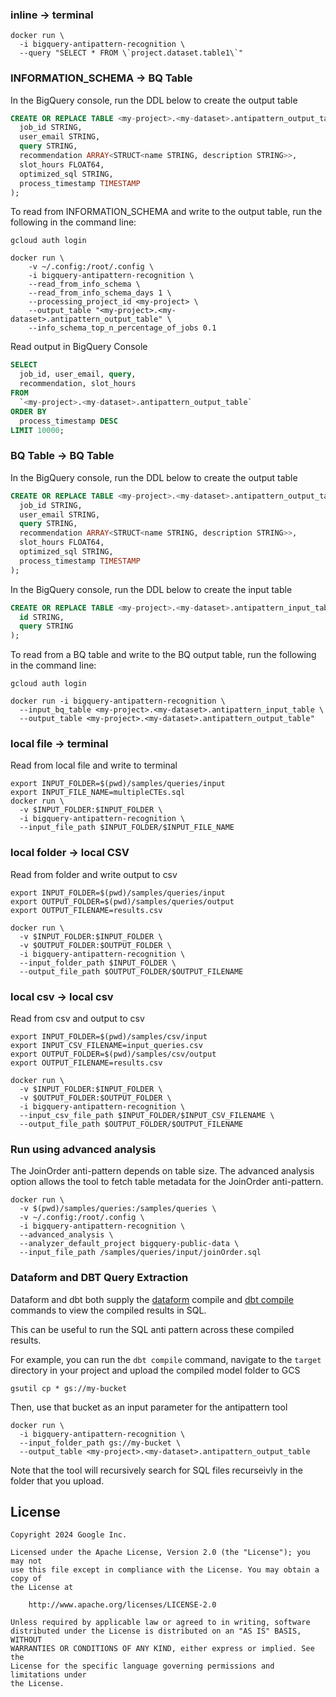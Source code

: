 ### inline -> terminal
```
docker run \
  -i bigquery-antipattern-recognition \
  --query "SELECT * FROM \`project.dataset.table1\`" 
```

### INFORMATION_SCHEMA -> BQ Table
In the BigQuery console, run the DDL below to create the output table
```SQL 
CREATE OR REPLACE TABLE <my-project>.<my-dataset>.antipattern_output_table (
  job_id STRING,
  user_email STRING,
  query STRING,
  recommendation ARRAY<STRUCT<name STRING, description STRING>>,
  slot_hours FLOAT64,
  optimized_sql STRING,
  process_timestamp TIMESTAMP
);
```

To read from INFORMATION_SCHEMA and write to the output table, run the following
in the command line:
```
gcloud auth login

docker run \
    -v ~/.config:/root/.config \
    -i bigquery-antipattern-recognition \
    --read_from_info_schema \
    --read_from_info_schema_days 1 \
    --processing_project_id <my-project> \
    --output_table "<my-project>.<my-dataset>.antipattern_output_table" \
    --info_schema_top_n_percentage_of_jobs 0.1  

```

Read output in BigQuery Console
```SQL
SELECT
  job_id, user_email, query, 
  recommendation, slot_hours
FROM 
  `<my-project>.<my-dataset>.antipattern_output_table`
ORDER BY
  process_timestamp DESC 
LIMIT 10000;
```

### BQ Table -> BQ Table
In the BigQuery console, run the DDL below to create the output table
```SQL 
CREATE OR REPLACE TABLE <my-project>.<my-dataset>.antipattern_output_table (
  job_id STRING,
  user_email STRING,
  query STRING,
  recommendation ARRAY<STRUCT<name STRING, description STRING>>,
  slot_hours FLOAT64,
  optimized_sql STRING,
  process_timestamp TIMESTAMP
);
```

In the BigQuery console, run the DDL below to create the input table
```SQL 
CREATE OR REPLACE TABLE <my-project>.<my-dataset>.antipattern_input_table (
  id STRING,
  query STRING
);
```
To read from a BQ table and write to the BQ output table, run the following
in the command line:
```
gcloud auth login

docker run -i bigquery-antipattern-recognition \
  --input_bq_table <my-project>.<my-dataset>.antipattern_input_table \
  --output_table <my-project>.<my-dataset>.antipattern_output_table"
```

### local file -> terminal
Read from local file and write to terminal
```
export INPUT_FOLDER=$(pwd)/samples/queries/input
export INPUT_FILE_NAME=multipleCTEs.sql
docker run \
  -v $INPUT_FOLDER:$INPUT_FOLDER \
  -i bigquery-antipattern-recognition \
  --input_file_path $INPUT_FOLDER/$INPUT_FILE_NAME
```
### local folder -> local CSV
Read from folder and write output to csv
```
export INPUT_FOLDER=$(pwd)/samples/queries/input
export OUTPUT_FOLDER=$(pwd)/samples/queries/output
export OUTPUT_FILENAME=results.csv

docker run \
  -v $INPUT_FOLDER:$INPUT_FOLDER \
  -v $OUTPUT_FOLDER:$OUTPUT_FOLDER \
  -i bigquery-antipattern-recognition \
  --input_folder_path $INPUT_FOLDER \
  --output_file_path $OUTPUT_FOLDER/$OUTPUT_FILENAME
```

### local csv -> local csv
Read from csv and output to csv
```
export INPUT_FOLDER=$(pwd)/samples/csv/input
export INPUT_CSV_FILENAME=input_queries.csv
export OUTPUT_FOLDER=$(pwd)/samples/csv/output
export OUTPUT_FILENAME=results.csv

docker run \
  -v $INPUT_FOLDER:$INPUT_FOLDER \
  -v $OUTPUT_FOLDER:$OUTPUT_FOLDER \
  -i bigquery-antipattern-recognition \
  --input_csv_file_path $INPUT_FOLDER/$INPUT_CSV_FILENAME \
  --output_file_path $OUTPUT_FOLDER/$OUTPUT_FILENAME
```

### Run using advanced analysis  
The JoinOrder anti-pattern depends on table size.
The advanced analysis option allows the tool to fetch table metadata for the
JoinOrder anti-pattern. 

```
docker run \
  -v $(pwd)/samples/queries:/samples/queries \
  -v ~/.config:/root/.config \
  -i bigquery-antipattern-recognition \
  --advanced_analysis \
  --analyzer_default_project bigquery-public-data \
  --input_file_path /samples/queries/input/joinOrder.sql 
```

### Dataform and DBT Query Extraction

Dataform and dbt both supply the [dataform](https://docs.dataform.co/dataform-cli#compile-your-code) compile and [dbt compile](https://docs.getdbt.com/reference/commands/compile) commands to view the compiled results in SQL.

This can be useful to run the SQL anti pattern across these compiled results.

For example, you can run the `dbt compile` command, navigate to the `target` directory in your project and upload the compiled model folder to GCS

```
gsutil cp * gs://my-bucket
```

Then, use that bucket as an input parameter for the antipattern tool

```
docker run \
  -i bigquery-antipattern-recognition \
  --input_folder_path gs://my-bucket \
  --output_table <my-project>.<my-dataset>.antipattern_output_table
```

Note that the tool will recursively search for SQL files recurseivly in the folder that you upload.

## License

```text
Copyright 2024 Google Inc.

Licensed under the Apache License, Version 2.0 (the "License"); you may not
use this file except in compliance with the License. You may obtain a copy of
the License at

    http://www.apache.org/licenses/LICENSE-2.0

Unless required by applicable law or agreed to in writing, software
distributed under the License is distributed on an "AS IS" BASIS, WITHOUT
WARRANTIES OR CONDITIONS OF ANY KIND, either express or implied. See the
License for the specific language governing permissions and limitations under
the License.
```